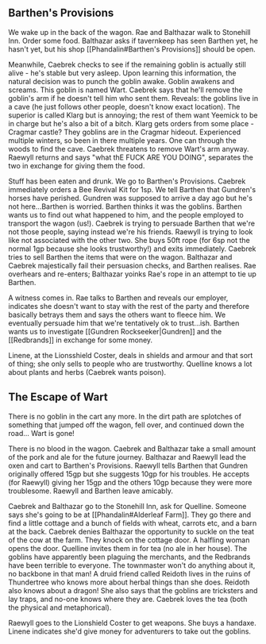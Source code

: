 ## Barthen's Provisions
We wake up in the back of the wagon. Rae and Balthazar walk to Stonehill Inn. Order some food. Balthazar asks if tavernkeep has seen Barthen yet, he hasn't yet, but his shop [[Phandalin#Barthen's Provisions]] should be open.

Meanwhile, Caebrek checks to see if the remaining goblin is actually still alive - he's stable but very asleep. Upon learning this information, the natural decision was to punch the goblin awake. Goblin awakens and screams. This goblin is named Wart. Caebrek says that he'll remove the goblin's arm if he doesn't tell him who sent them. Reveals: the goblins live in a cave (he just follows other people, doesn't know exact location). The superior is called Klarg but is annoying; the rest of them want Yeemick to be in charge but he's also a bit of a bitch. Klarg gets orders from some place - Cragmar castle? They goblins are in the Cragmar hideout. Experienced multiple winters, so been in there multiple years. One can through the woods to find the cave. Caebrek threatens to remove Wart's arm anyway. Raewyll returns and says "what thE FUCK ARE YOU DOING", separates the two in exchange for giving them the food.

Stuff has been eaten and drunk. We go to Barthen's Provisions. Caebrek immediately orders a Bee Revival Kit for 1sp. We tell Barthen that Gundren's horses have perished. Gundren was supposed to arrive a day ago but he's not here...Barthen is worried. Barthen thinks it was the goblins. Barthen wants us to find out what happened to him, and the people employed to transport the wagon (us!). Caebrek is trying to persuade Barthen that we're not those people, saying instead we're his friends. Raewyll is trying to look like not associated with the other two. She buys 50ft rope (for 6sp not the normal 1gp because she looks trustworthy!) and exits immediately. Caebrek tries to sell Barthen the items that were on the wagon. Balthazar and Caebrek majestically fail their persuasion checks, and Barthen realises. Rae overhears and re-enters; Balthazar yoinks Rae's rope in an attempt to tie up Barthen.

A witness comes in. Rae talks to Barthen and reveals our employer, indicates she doesn't want to stay with the rest of the party and therefore basically betrays them and says the others want to fleece him. We eventually persuade him that we're tentatively ok to trust...ish. Barthen wants us to investigate [[Gundren Rockseeker|Gundren]] and the [[Redbrands]] in exchange for some money.

Linene, at the Lionsshield Coster, deals in shields and armour and that sort of thing; she only sells to people who are trustworthy. Quelline knows a lot about plants and herbs (Caebrek wants poison).

## The Escape of Wart
There is no goblin in the cart any more. In the dirt path are splotches of something that jumped off the wagon, fell over, and continued down the road... Wart is gone!

There is no blood in the wagon. Caebrek and Balthazar take a small amount of the pork and ale for the future journey. Balthazar and Raewyll lead the oxen and cart to Barthen's Provisions. Raewyll tells Barthen that Gundren originally offered 15gp but she suggests 10gp for his troubles. He accepts (for Raewyll) giving her 15gp and the others 10gp because they were more troublesome. Raewyll and Barthen leave amicably.

Caebrek and Balthazar go to the Stonehill Inn, ask for Quelline. Someone says she's going to be at [[Phandalin#Alderleaf Farm]]. They go there and find a little cottage and a bunch of fields with wheat, carrots etc, and a barn at the back. Caebrek denies Balthazar the opportunity to suckle on the teat of the cow at the farm. They knock on the cottage door. A halfling woman opens the door. Quelline invites them in for tea (no ale in her house). The goblins have apparently been plaguing the merchants, and the Redbrands have been terrible to everyone. The townmaster won't do anything about it, no backbone in that man! A druid friend called Reidoth lives in the ruins of Thundertree who knows more about herbal things than she does. Reidoth also knows about a dragon! She also says that the goblins are tricksters and lay traps, and no-one knows where they are. Caebrek loves the tea (both the physical and metaphorical).

Raewyll goes to the Lionshield Coster to get weapons. She buys a handaxe. Linene indicates she'd give money for adventurers to take out the goblins.